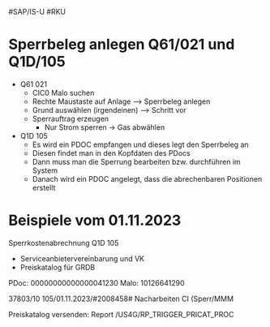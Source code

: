 #SAP/IS-U #RKU

# Sperrbeleg anlegen Q61/021 und Q1D/105

- Q61 021
	- CIC0 Malo suchen
	- Rechte Maustaste auf Anlage --> Sperrbeleg anlegen
	- Grund auswählen (irgendeinen) --> Schritt vor
	- Sperrauftrag erzeugen
		- Nur Strom sperren -> Gas abwählen
- Q1D 105
	- Es wird ein PDOC empfangen und dieses legt den Sperrbeleg an
	- Diesen findet man in den Kopfdaten des PDocs
	- Dann muss man die Sperrung bearbeiten bzw. durchführen im System
	- Danach wird ein PDOC angelegt, dass die abrechenbaren Positionen erstellt

# Beispiele vom 01.11.2023

Sperrkostenabrechnung Q1D 105

 - Serviceanbietervereinbarung und VK
 - Preiskatalog für GRDB
 
 PDoc: 00000000000000041230
 Malo: 10126641290
 
 37803/10 105/01.11.2023/#2008458# Nacharbeiten CI (Sperr/MMM
 
 Preiskatalog versenden: Report /US4G/RP_TRIGGER_PRICAT_PROC
